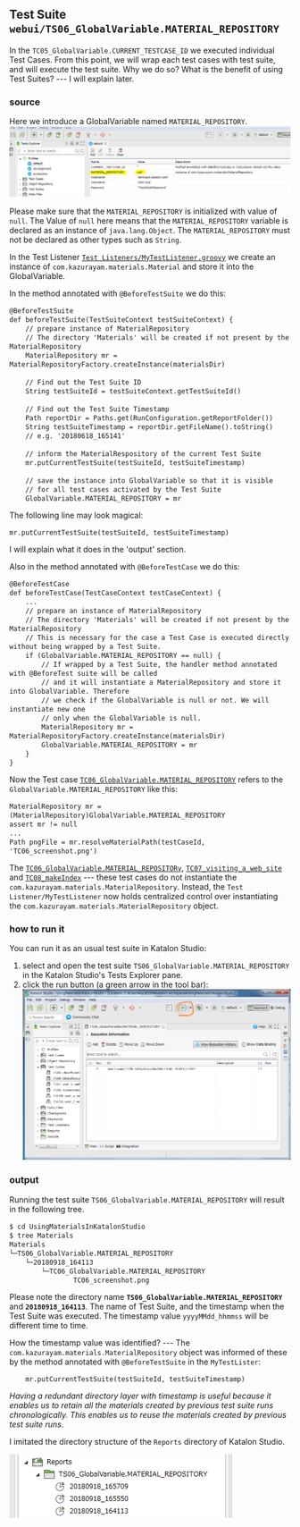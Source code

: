 ## Test Suite `webui/TS06_GlobalVariable.MATERIAL_REPOSITORY`

In the `TC05_GlobalVariable.CURRENT_TESTCASE_ID` we executed individual Test Cases. From this point, we will wrap each test cases with test suite, and will execute the test suite. Why we do so? What is the benefit of using Test Suites? --- I will explain later.

### source

Here we introduce a GlobalVariable named `MATERIAL_REPOSITORY`.
![MATERIAL_REPOSITORY](./images/TS06/GlobalVariable.MATERIAL_REPOSITORY.PNG)

Please make sure that the `MATERIAL_REPOSITORY` is initialized with value of `null`. The Value of `null` here means that the `MATERIAL_REPOSITORY` variable is declared as an instance of `java.lang.Object`. The `MATERIAL_REPOSITORY` must not be declared as other types such as `String`.

In the Test Listener [`Test Listeners/MyTestListener.groovy`](../../Test%20Listeners/MyTestListener.groovy) we create an instance of `com.kazurayam.materials.Material` and store it into the GlobalVariable.

In the method annotated with `@BeforeTestSuite` we do this:
```
@BeforeTestSuite
def beforeTestSuite(TestSuiteContext testSuiteContext) {
    // prepare instance of MaterialRepository
    // The directory 'Materials' will be created if not present by the MaterialRepository
    MaterialRepository mr = MaterialRepositoryFactory.createInstance(materialsDir)

    // Find out the Test Suite ID
    String testSuiteId = testSuiteContext.getTestSuiteId()

    // Find out the Test Suite Timestamp
    Path reportDir = Paths.get(RunConfiguration.getReportFolder())
    String testSuiteTimestamp = reportDir.getFileName().toString()
    // e.g. '20180618_165141'

    // inform the MaterialRespository of the current Test Suite
    mr.putCurrentTestSuite(testSuiteId, testSuiteTimestamp)

    // save the instance into GlobalVariable so that it is visible
    // for all test cases activated by the Test Suite
    GlobalVariable.MATERIAL_REPOSITORY = mr
```

The following line may look magical:
```
mr.putCurrentTestSuite(testSuiteId, testSuiteTimestamp)
```
I will explain what it does in the 'output' section.


Also in the method annotated with `@BeforeTestCase` we do this:
```
@BeforeTestCase
def beforeTestCase(TestCaseContext testCaseContext) {
    ...
    // prepare an instance of MaterialRepository
    // The directory 'Materials' will be created if not present by the MaterialRepository
    // This is necessary for the case a Test Case is executed directly without being wrapped by a Test Suite.
    if (GlobalVariable.MATERIAL_REPOSITORY == null) {
        // If wrapped by a Test Suite, the handler method annotated with @BeforeTest suite will be called
        // and it will instantiate a MaterialRepository and store it into GlobalVariable. Therefore
        // we check if the GlobalVariable is null or not. We will instantiate new one
        // only when the GlobalVariable is null.
        MaterialRepository mr = MaterialRepositoryFactory.createInstance(materialsDir)
        GlobalVariable.MATERIAL_REPOSITORY = mr
    }
}
```

Now the Test case [`TC06_GlobalVariable.MATERIAL_REPOSITORY`](Scripts/TC06_GlobalVariable.MATERIAL_REPOSITORY/Script1536640238920.groovy) refers to the `GlobalVariable.MATERIAL_REPOSITORY` like this:
```
MaterialRepository mr = (MaterialRepository)GlobalVariable.MATERIAL_REPOSITORY
assert mr != null
...
Path pngFile = mr.resolveMaterialPath(testCaseId, 'TC06_screenshot.png')

```

The [`TC06_GlobalVariable.MATERIAL_REPOSITORy`](../../Scripts/webui/TC06_GlobalVariable.MATERIAL_REPOSITORY/Script1536640238920.groovy), [`TC07_visiting_a_web_site`](../../Scripts/webui/TC07_visiting_a_web_site/Script1537147387325.groovy) and [`TC08_makeIndex`](../../Scripts/webui/TC08_makeIndex/Script1536651022281.groovy) --- these test cases do not instantiate the `com.kazurayam.materials.MaterialRepository`. Instead, the `Test Listener/MyTestListener` now holds centralized control over instantiating
the `com.kazurayam.materials.MaterialRepository` object.

### how to run it

You can run it as an usual test suite in Katalon Studio:

1. select and open the test suite `TS06_GlobalVariable.MATERIAL_REPOSITORY` in the Katalon Studio's Tests Explorer pane.
2. click the run button (a green arrow in the tool bar):
![TS06](./images/TS06/TS06.png)

### output

Running the test suite `TS06_GlobalVariable.MATERIAL_REPOSITORY` will result in the following tree.

```
$ cd UsingMaterialsInKatalonStudio
$ tree Materials
Materials
└─TS06_GlobalVariable.MATERIAL_REPOSITORY
    └─20180918_164113
        └─TC06_GlobalVariable.MATERIAL_REPOSITORY
                TC06_screenshot.png
```

Please note the directory name **`TS06_GlobalVariable.MATERIAL_REPOSITORY`** and **`20180918_164113`**. The name of Test Suite, and the timestamp when the Test Suite was executed. The timestamp value `yyyyMMdd_hhmmss` will be different time to time.

How the timestamp value was identified? --- The  `com.kazurayam.materials.MaterialRepository` object was informed of these by the method annotated with `@BeforeTestSuite` in the `MyTestLister`:
```
    mr.putCurrentTestSuite(testSuiteId, testSuiteTimestamp)
```

*Having a redundant directory layer with timestamp is useful because it enables us to retain all the materials created by previous test suite runs chronologically. This enables us to reuse the materials created by previous test suite runs*.

I imitated the directory structure of the `Reports` directory of Katalon Studio.

![Reports](./images/TS06/Reports.PNG)
